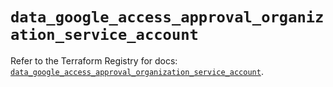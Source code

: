 # `data_google_access_approval_organization_service_account`

Refer to the Terraform Registry for docs: [`data_google_access_approval_organization_service_account`](https://registry.terraform.io/providers/hashicorp/google/5.20.0/docs/data-sources/access_approval_organization_service_account).
